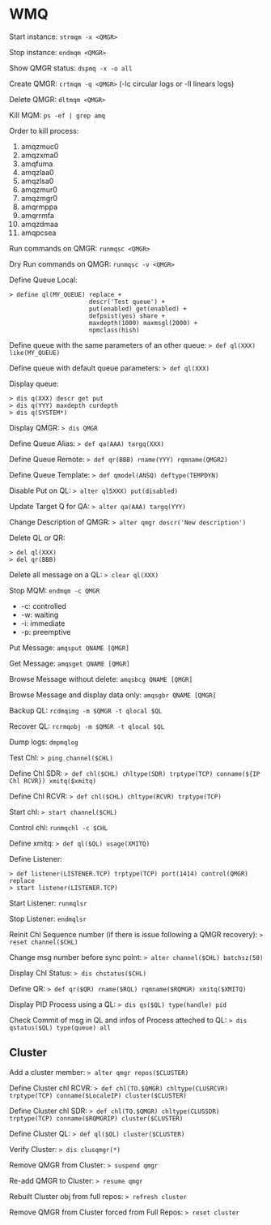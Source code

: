 WMQ
===

Start instance: `strmqm -x <QMGR>`

Stop instance: `endmqm <QMGR>`

Show QMGR status: `dspmq -x -o all`

Create QMGR: `crtmqm -q <QMGR>` (-lc circular logs or -ll linears logs)

Delete QMGR: `dltmqm <QMGR>`

Kill MQM: `ps -ef | grep amq`

Order to kill process:

1. amqzmuc0
1. amqzxma0
1. amqfuma
1. amqzlaa0
1. amqzlsa0
1. amqzmur0
1. amqzmgr0
1. amqrmppa
1. amqrrmfa
1. amqzdmaa
1. amqpcsea

Run commands on QMGR: `runmqsc <QMGR>`

Dry Run commands on QMGR: `runmqsc -v <QMGR>`

Define Queue Local:

    > define ql(MY_QUEUE) replace +
                          descr('Test queue') +
                          put(enabled) get(enabled) +
                          defpsist(yes) share +
                          maxdepth(1000) maxmsgl(2000) +
                          npmclass(hish)

Define queue with the same parameters of an other queue: `> def ql(XXX) like(MY_QUEUE)`

Define queue with default queue parameters: `> def ql(XXX)`

Display queue:

    > dis q(XXX) descr get put
    > dis q(YYY) maxdepth curdepth
    > dis q(SYSTEM*)

Display QMGR: `> dis QMGR`

Define Queue Alias: `> def qa(AAA) targq(XXX)`

Define Queue Remote: `> def qr(BBB) rname(YYY) rqmname(QMGR2)`

Define Queue Template: `> def qmodel(ANSQ) deftype(TEMPDYN)`

Disable Put on QL: `> alter ql5XXX) put(disabled)`

Update Target Q for QA: `> alter qa(AAA) targq(YYY)`

Change Description of QMGR: `> alter qmgr descr('New description')`

Delete QL or QR:

    > del ql(XXX)
    > del qr(BBB)

Delete all message on a QL: `> clear ql(XXX)`

Stop MQM: `endmqm -c QMGR`

 - -c: controlled
 - -w: waiting
 - -i: immediate
 - -p: preemptive

Put Message: `amqsput QNAME [QMGR]`

Get Message: `amqsget QNAME [QMGR]`

Browse Message without delete: `amqsbcg QNAME [QMGR]`

Browse Message and display data only: `amqsgbr QNAME [QMGR]`

Backup QL: `rcdmqimg -m $QMGR -t qlocal $QL`

Recover QL: `rcrmqobj -m $QMGR -t qlocal $QL`

Dump logs: `dmpmqlog`

Test Chl: `> ping channel($CHL)`

Define Chl SDR: `> def chl($CHL) chltype(SDR) trptype(TCP) conname(${IP Chl RCVR}) xmitq($xmitq)`

Define Chl RCVR: `> def chl($CHL) chltype(RCVR) trptype(TCP)`

Start chl: `> start channel($CHL)`

Control chl: `runmqchl -c $CHL`

Define xmitq: `> def ql($QL) usage(XMITQ)`

Define Listener:

    > def listener(LISTENER.TCP) trptype(TCP) port(1414) control(QMGR) replace
    > start listener(LISTENER.TCP)

Start Listener: `runmqlsr`

Stop Listener: `endmqlsr`

Reinit Chl Sequence number (if there is issue following a QMGR recovery): `> reset channel($CHL)`

Change msg number before sync point: `> alter channel($CHL) batchsz(50)`

Display Chl Status: `> dis chstatus($CHL)`

Define QR: `> def qr($QR) rname($RQL) rqmname($RQMGR) xmitq($XMITQ)`

Display PID Process using a QL: `> dis qs($QL) type(handle) pid`

Check Commit of msg in QL and infos of Process atteched to QL: `> dis qstatus($QL) type(queue) all`


Cluster
-------

Add a cluster member: `> alter qmgr repos($CLUSTER)`

Define Cluster chl RCVR: `> def chl(TO.$QMGR) chltype(CLUSRCVR) trptype(TCP) conname($LocaleIP) cluster($CLUSTER)`

Define Cluster chl SDR: `> def chl(TO.$QMGR) chltype(CLUSSDR) trptype(TCP) conname($RQMGRIP) cluster($CLUSTER)`

Define Cluster QL: `> def ql($QL) cluster($CLUSTER)`

Verify Cluster: `> dis clusqmgr(*)`

Remove QMGR from Cluster: `> suspend qmgr`

Re-add QMGR to Cluster: `> resume qmgr`

Rebuilt Cluster obj from full repos: `> refresh cluster`

Remove QMGR from Cluster forced from Full Repos: `> reset cluster`
